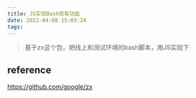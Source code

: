 ```yaml
---
title: JS实现Bash现有功能
date: 2022-04-08 15:03:24
tags:
---
```

> 基于zx这个包，把线上和测试环境的bash脚本，用JS实现下

## reference
https://github.com/google/zx